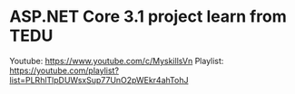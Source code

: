 # ASP.NET Core 3.1 project learn from TEDU
Youtube: https://www.youtube.com/c/MyskillsVn
Playlist: https://youtube.com/playlist?list=PLRhlTlpDUWsxSup77UnO2pWEkr4ahTohJ

